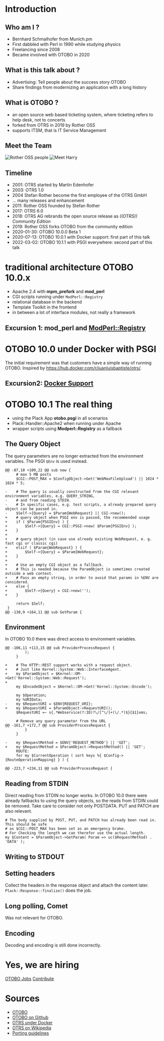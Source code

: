 # Introduction

## Who am I ?

- Bernhard Schmalhofer from Munich.pm
- First dabbled with Perl in 1990 while studying physics
- Freelancing since 2008
- Became involved with OTOBO in 2020

## What is this talk about ?

- Advertising: Tell people about the success story OTOBO
- Share findings from modernizing an application with a long history

## What is OTOBO ?

- an open source web based ticketing system, where ticketing refers to help desk, not to concerts
- forked from OTRS in 2019 by Rother OSS
- supports ITSM, that is IT Service Management

## Meet the Team

![Rother OSS people](https://rother-oss.com/wp-content/uploads/2020/05/Header-rother-OSS-experten-fuer-die-otrs-community-edition-1500x630.jpg)
![Meet Harry](https://otobo.de/wp-content/uploads/2020/07/OTOBO-Login-495x400.png)

## Timeline

- 2001: OTRS started by Martin Edenhofer
- 2003: OTRS 1.0
- 2004 Stefan Rother become the first employee of the OTRS GmbH
- ... many releases and enhancement
- 2011: Rother OSS founded by Stefan Rother
- 2017: OTRS 6.0
- 2018: OTRS AG rebrands the open source release as _((OTRS)) Community Edition_
- 2019: Rother OSS forks OTOBO from the community edition
- 2020-01-30: OTOBO 10.0.0 Beta 1
- 2020-07-13: OTOBO 10.0.1 with Docker support: first part of this talk
- 2022-03-02: OTOBO 10.1.1 with PSGI everywhere: second part of this talk
 
# traditional architecture OTOBO 10.0.x

- Apache 2.4 with **mpm_prefork** and **mod_perl**
- CGI scripts running under `ModPerl::Registry`
- relational database in the backend
- Template Toolkit in the frontend
- in between a lot of interface modules, not really a framework

## Excursion 1: mod_perl and [ModPerl::Registry](modperl_registry.md)

# OTOBO 10.0 under Docker with PSGI

The initial requirement was that customers have a simple way of running OTOBO. Inspired by <https://hub.docker.com/r/juanluisbaptiste/otrs/>.

## Excursion2: [Docker Support](docker_10_0.md)

# OTOBO 10.1 The real thing

- using the Plack App **otobo.psgi** in all scenarios
- Plack::Handler::Apache2 when running under Apache
- wrapper scripts using **Modperl::Registry** as a fallback

## The Query Object

The query parameters are no longer extracted from the environment variables. The PSGI `$Env` is used instead.

    @@ -87,10 +109,22 @@ sub new {
         # max 5 MB posts
         $CGI::POST_MAX = $ConfigObject->Get('WebMaxFileUpload') || 1024 * 1024 * 5;
     
    -    # The query is usually constructed from the CGI relevant environment variables, e.g. QUERY_STRING,
    -    # and from reading STDIN.
    -    # In specific cases, e.g. test scripts, a already prepared query object can be passed in.
    -    $Self->{Query} = $Param{WebRequest} || CGI->new();
    +    # query object when PSGI env is passed, the recommended usage
    +    if ( $Param{PSGIEnv} ) {
    +        $Self->{Query} = CGI::PSGI->new( $Param{PSGIEnv} );
    +    }
    +
    +    # query object (in case use already existing WebRequest, e. g. fast cgi or classic cgi)
    +    elsif ( $Param{WebRequest} ) {
    +        $Self->{Query} = $Param{WebRequest};
    +    }
    +
    +    # Use an empty CGI object as a fallback.
    +    # This is needed because the ParamObject is sometimes created outside a web context.
    +    # Pass an empty string, in order to avoid that params in %ENV are considered.
    +    else {
    +        $Self->{Query} = CGI->new('');
    +    }
     
         return $Self;
     }
    @@ -130,9 +164,11 @@ sub GetParam {


## Environment 

In OTOBO 10.0 there was direct access to environment variables.

    @@ -106,11 +113,15 @@ sub ProviderProcessRequest {
             );
         }
     
    +    # The HTTP::REST support works with a request object.
    +    # Just like Kernel::System::Web::InterfaceAgent.
    +    my $ParamObject = $Kernel::OM->Get('Kernel::System::Web::Request');
    +
         my $EncodeObject = $Kernel::OM->Get('Kernel::System::Encode');
     
         my $Operation;
         my %URIData;
    -    my $RequestURI = $ENV{REQUEST_URI};
    +    my $RequestURI = $ParamObject->RequestURI();
         $RequestURI =~ s{.*Webservice(?:ID)?\/[^\/]+(\/.*)$}{$1}xms;
     
         # Remove any query parameter from the URL
    @@ -161,7 +172,7 @@ sub ProviderProcessRequest {
             }
         }
     
    -    my $RequestMethod = $ENV{'REQUEST_METHOD'} || 'GET';
    +    my $RequestMethod = $ParamObject->RequestMethod() || 'GET';
         ROUTE:
         for my $CurrentOperation ( sort keys %{ $Config->{RouteOperationMapping} } ) {
     
    @@ -223,7 +234,11 @@ sub ProviderProcessRequest {

## Reading from STDIN

Direct reading from STDIN no longer works. In OTOBO 10.0 there were already fallbacks to using the query objects,
so the reads from STDIN could be removed. Take care to consider not only POSTDATA. PUT and PATCH are also relevant.

    # The body supplied by POST, PUT, and PATCH has already been read in. This should be safe
    # as $CGI::POST_MAX has been set as an emergency brake.
    # For Checking the length we can therefor use the actual length.
    my $Content = $ParamObject->GetParam( Param => uc($RequestMethod) . 'DATA' );

## Writing to STDOUT

## Setting headers

Collect the headers in the response object and attach the content later. `Plack::Response::finalize()` does the job.

## Long polling, Comet

Was not relevant for OTOBO.

## Encoding

Decoding and encoding is still done incorrectly.

# Yes, we are hiring

[OTOBO Jobs](https://otobo.de/de/jobs/)
[Contribute](https://otobo.de/de/community/)

# Sources

- [OTOBO](https://otobo.de/de/community/)
- [OTOBO on Github](https://github.com/RotherOSS/otobo)
- [OTRS under Docker](https://hub.docker.com/r/juanluisbaptiste/otrs/)
- [OTRS on Wikipedia](https://de.wikipedia.org/wiki/OTRS)
- [Porting guidelines](https://github.com/bschmalhofer/otobo-ideas#psgi-stumbling-blocks)

